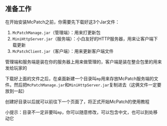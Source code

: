 ## 准备工作

在开始安装McPatch之前，你需要先下载好这3个Jar文件：

1. `McPatchManage.jar`（管理端）：用来打更新包
2. `MiniHttpServer.jar`（服务端）：小白友好的HTTP服务器，用来让客户端下载更新
3. `McPatchClient.jar`（客户端）：用来更新客户端文件

管理端和服务端是装在你的服务器上用来做管理的，客户端是装在整合包里的用来发给玩家的

下载好上面的文件之后，在桌面新建一个目录叫`mp`用来存放McPatch服务端的文件。然后把`McPatchManage.jar`和`MiniHttpServer.jar`复制进去（这俩文件一定要放到一起）

创建好目录以后就可以前往下一个页面了，将正式开始McPatch的使用教程

小提示：目录不一定非要叫`mp`，你可以随意修改，可以包含中文，也可以到处移动它
